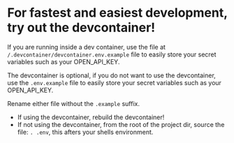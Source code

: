 # For fastest and easiest development, try out the devcontainer!

If you are running inside a dev container, use the file at `/.devcontainer/devcontainer.env.example` file to easily store your secret variables such as your OPEN_API_KEY.

The devcontainer is optional, if you do not want to use the devcontainer, use the `.env.example` file to easily store your secret variables such as your OPEN_API_KEY.

Rename either file without the `.example` suffix.
- If using the devcontainer, rebuild the devcontainer!
- If not using the devcontainer, from the root of the project dir, source the file: `. .env`, this afters your shells environment.

